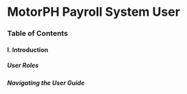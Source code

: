 # MotorPH Payroll System User
### Table of Contents
#### I. Introduction
##### User Roles
##### Navigating the User Guide
